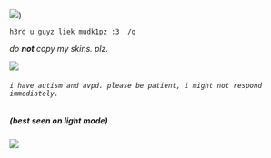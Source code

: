 
 
 ![](https://media.discordapp.net/attachments/1073066195512721408/1303228192592760874/Untitled464_20241105002326.png?ex=672afd55&is=6729abd5&hm=ce4f2e3114a3f7bac691ad643e4980f593e5ba969d369b72f836023dc12808d1&=&format=webp&quality=lossless))
 
`` h3rd u guyz liek mudk1pz :3  /q ``

*do __not__ copy my skins. plz.*

 ![](https://media.discordapp.net/attachments/1073066195512721408/1303227973989699594/Untitled461_20241105001638.png?ex=672afd21&is=6729aba1&hm=13b0b61b1ada5adc03ca72347cd9e9adff4d0859423092578c9686e5d318d246&=&format=webp&quality=lossless&width=590&height=421)

###### `` i have autism and avpd. please be patient, i might not respond immediately. ``

##### (best seen on light mode)

![](https://media.discordapp.net/attachments/1073066195512721408/1303228192944816148/Untitled463_20241105002309.png?ex=672afd56&is=6729abd6&hm=a516e1c380a7fb1b73daf2037010588f28ca12ff76824ca5d03c889fbabcc40b&=&format=webp&quality=lossless)
